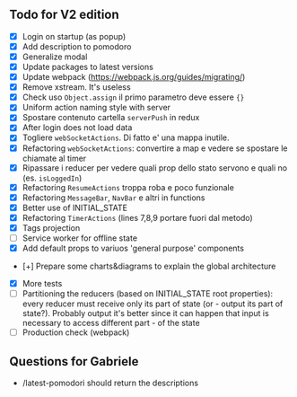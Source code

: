 ## Todo for V2 edition
- [x] Login on startup (as popup)
- [x] Add description to pomodoro
- [x] Generalize modal 
- [x] Update packages to latest versions
- [x] Update webpack (https://webpack.js.org/guides/migrating/)
- [x] Remove xstream. It's useless
- [x] Check uso `Object.assign` il primo parametro deve essere `{}`
- [x] Uniform action naming style with server
- [x] Spostare contenuto cartella `serverPush` in redux
- [x] After login does not load data
- [x] Togliere `webSocketActions`. Di fatto e' una mappa inutile.
- [x] Refactoring `webSocketActions`: convertire a map e vedere se spostare le chiamate al timer
- [x] Ripassare i reducer per vedere quali prop dello stato servono e quali no (es. `isLoggedIn`)
- [x] Refactoring `ResumeActions` troppa roba e poco funzionale
- [x] Refactoring `MessageBar`, `NavBar` e altri in functions
- [x] Better use of INITIAL_STATE
- [x] Refactoring `TimerActions` (lines 7,8,9 portare fuori dal metodo)
- [x] Tags projection
- [ ] Service worker for offline state
- [x] Add default props to variuos 'general purpose' components
- [+] Prepare some charts&diagrams to explain the global architecture
- [x] More tests
- [ ] Partitioning the reducers (based on INITIAL_STATE root properties): every reducer must receive only its part of state (or - output its part of state?). Probably output it's better since it can happen that input is necessary to access different part - of the state
- [ ] Production check (webpack)

## Questions for Gabriele
- /latest-pomodori should return the descriptions 


